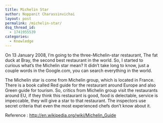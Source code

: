 ```yaml
---
title: Michelin Star
author: Noppanit Charassinvichai
layout: post
permalink: /michelin-star/
dsq_thread_id:
  - 1741955539
categories:
  - Knowledge
---
```

On 13 January 2008, I&#8217;m going to the three-Michelin-star restaurant, The fat duck at Bray, the second best restaurant in the world. So, I started to curious what&#8217;s the Michelin star mean? It didn&#8217;t take long to know, just a couple words in the Google.com, you can search everything in the world.

The Michelin star is come from Michelin group, which is located in France. There is a book called Red guide for the restaurant around Europe and also Green guide for tourism. So, critics from Michelin group visit the restaurants around EU, if they think this restaurant is good, food is delectable, service is impeccable, they will give a star to that restaurant. The inspectors use secret criteria that even the most experienced chefs don&#8217;t know about it.

Reference : <http://en.wikipedia.org/wiki/Michelin_Guide>